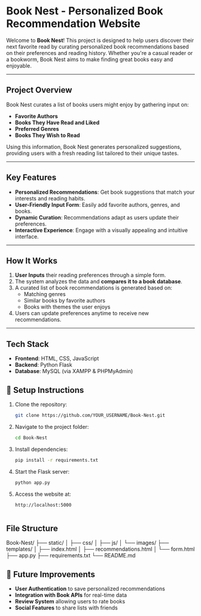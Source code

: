 # Book Nest - Personalized Book Recommendation Website

Welcome to **Book Nest**! This project is designed to help users discover their next favorite read by curating personalized book recommendations based on their preferences and reading history. Whether you're a casual reader or a bookworm, Book Nest aims to make finding great books easy and enjoyable.

---

## Project Overview
Book Nest curates a list of books users might enjoy by gathering input on:
- **Favorite Authors**
- **Books They Have Read and Liked**
- **Preferred Genres**
- **Books They Wish to Read**

Using this information, Book Nest generates personalized suggestions, providing users with a fresh reading list tailored to their unique tastes.

---

## Key Features
- **Personalized Recommendations**: Get book suggestions that match your interests and reading habits.
- **User-Friendly Input Form**: Easily add favorite authors, genres, and books.
- **Dynamic Curation**: Recommendations adapt as users update their preferences.
- **Interactive Experience**: Engage with a visually appealing and intuitive interface.

---

## How It Works
1. **User Inputs** their reading preferences through a simple form.
2. The system analyzes the data and **compares it to a book database**.
3. A curated list of book recommendations is generated based on:
   - Matching genres
   - Similar books by favorite authors
   - Books with themes the user enjoys
4. Users can update preferences anytime to receive new recommendations.

---

## Tech Stack
- **Frontend**: HTML, CSS, JavaScript
- **Backend**: Python Flask
- **Database**: MySQL (via XAMPP & PHPMyAdmin)



## 🔧 Setup Instructions
1. Clone the repository:
   ```bash
   git clone https://github.com/YOUR_USERNAME/Book-Nest.git
   ```
2. Navigate to the project folder:
   ```bash
   cd Book-Nest
   ```
3. Install dependencies:
   ```bash
   pip install -r requirements.txt
   ```
4. Start the Flask server:
   ```bash
   python app.py
   ```
5. Access the website at:
   ```
   http://localhost:5000


## File Structure

Book-Nest/
├── static/
│   ├── css/
│   ├── js/
│   └── images/
├── templates/
│   ├── index.html
│   ├── recommendations.html
│   └── form.html
├── app.py
├── requirements.txt
└── README.md

## 🎯 Future Improvements
- **User Authentication** to save personalized recommendations
- **Integration with Book APIs** for real-time data
- **Review System** allowing users to rate books
- **Social Features** to share lists with friends


